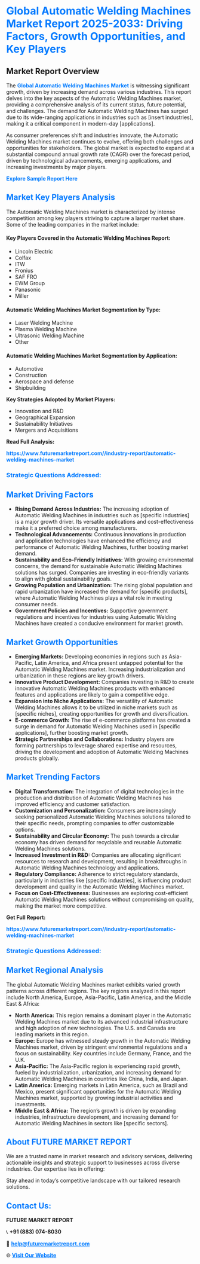 <h1 style="color: #007BFF;">Global Automatic Welding Machines Market Report 2025-2033: Driving Factors, Growth Opportunities, and Key Players</h1>

<section id="overview">
<h2>Market Report Overview</h2>
<p>The <a href="https://www.futuremarketreport.com//industry-report/automatic-welding-machines-market" style="color: #007BFF; text-decoration: none;"><strong>Global Automatic Welding Machines Market</strong></a> is witnessing significant growth, driven by increasing demand across various industries. This report delves into the key aspects of the Automatic Welding Machines market, providing a comprehensive analysis of its current status, future potential, and challenges. The demand for Automatic Welding Machines has surged due to its wide-ranging applications in industries such as [insert industries], making it a critical component in modern-day [applications].</p>
<p>As consumer preferences shift and industries innovate, the Automatic Welding Machines market continues to evolve, offering both challenges and opportunities for stakeholders. The global market is expected to expand at a substantial compound annual growth rate (CAGR) over the forecast period, driven by technological advancements, emerging applications, and increasing investments by major players.</p>
</section>

<section id="overview">
<p><a href="https://www.futuremarketreport.com//request-sample/reportId=88186" style="color: #007BFF; text-decoration: none;"><strong>Explore Sample Report Here</strong></a></p>
</section>

<section id="key-players">
<h2 style="color: #007BFF;">Market Key Players Analysis</h2>
<p>The Automatic Welding Machines market is characterized by intense competition among key players striving to capture a larger market share. Some of the leading companies in the market include:</p>
<h4>Key Players Covered in the Automatic Welding Machines Report:</h4>
<ul><li>Lincoln Electric</li><li>Colfax</li><li>ITW</li><li>Fronius</li><li>SAF FRO</li><li>EWM Group</li><li>Panasonic</li><li>Miller</li></ul>
<h4>Automatic Welding Machines Market Segmentation by Type:</h4>
<ul><li>Laser Welding Machine</li><li>Plasma Welding Machine</li><li>Ultrasonic Welding Machine</li><li>Other</li></ul>

<h4>Automatic Welding Machines Market Segmentation by Application:</h4>
<ul><li>Automotive</li><li>Construction</li><li>Aerospace and defense</li><li>Shipbuilding</li></ul>
<p><strong>Key Strategies Adopted by Market Players:</strong></p>
<ul>
<li>Innovation and R&D</li>
<li>Geographical Expansion</li>
<li>Sustainability Initiatives</li>
<li>Mergers and Acquisitions</li>
</ul>
</section>

<section>
<p><strong>Read Full Analysis: </strong></p><a href="https://www.futuremarketreport.com//industry-report/automatic-welding-machines-market" style="color: #007BFF; text-decoration: none;"><strong>https://www.futuremarketreport.com//industry-report/automatic-welding-machines-market</strong></a>
<h3 style="color: #007BFF;">Strategic Questions Addressed:</h3>
</section>

<section id="driving-factors">
<h2 style="color: #007BFF;">Market Driving Factors</h2>
<ul>
<li><strong>Rising Demand Across Industries:</strong> The increasing adoption of Automatic Welding Machines in industries such as [specific industries] is a major growth driver. Its versatile applications and cost-effectiveness make it a preferred choice among manufacturers.</li>
<li><strong>Technological Advancements:</strong> Continuous innovations in production and application technologies have enhanced the efficiency and performance of Automatic Welding Machines, further boosting market demand.</li>
<li><strong>Sustainability and Eco-Friendly Initiatives:</strong> With growing environmental concerns, the demand for sustainable Automatic Welding Machines solutions has surged. Companies are investing in eco-friendly variants to align with global sustainability goals.</li>
<li><strong>Growing Population and Urbanization:</strong> The rising global population and rapid urbanization have increased the demand for [specific products], where Automatic Welding Machines plays a vital role in meeting consumer needs.</li>
<li><strong>Government Policies and Incentives:</strong> Supportive government regulations and incentives for industries using Automatic Welding Machines have created a conducive environment for market growth.</li>
</ul>
</section>

<section id="growth-opportunities">
<h2 style="color: #007BFF;">Market Growth Opportunities</h2>
<ul>
<li><strong>Emerging Markets:</strong> Developing economies in regions such as Asia-Pacific, Latin America, and Africa present untapped potential for the Automatic Welding Machines market. Increasing industrialization and urbanization in these regions are key growth drivers.</li>
<li><strong>Innovative Product Development:</strong> Companies investing in R&D to create innovative Automatic Welding Machines products with enhanced features and applications are likely to gain a competitive edge.</li>
<li><strong>Expansion into Niche Applications:</strong> The versatility of Automatic Welding Machines allows it to be utilized in niche markets such as [specific niches], creating opportunities for growth and diversification.</li>
<li><strong>E-commerce Growth:</strong> The rise of e-commerce platforms has created a surge in demand for Automatic Welding Machines used in [specific applications], further boosting market growth.</li>
<li><strong>Strategic Partnerships and Collaborations:</strong> Industry players are forming partnerships to leverage shared expertise and resources, driving the development and adoption of Automatic Welding Machines products globally.</li>
</ul>
</section>

<section id="trending-factors">
<h2 style="color: #007BFF;">Market Trending Factors</h2>
<ul>
<li><strong>Digital Transformation:</strong> The integration of digital technologies in the production and distribution of Automatic Welding Machines has improved efficiency and customer satisfaction.</li>
<li><strong>Customization and Personalization:</strong> Consumers are increasingly seeking personalized Automatic Welding Machines solutions tailored to their specific needs, prompting companies to offer customizable options.</li>
<li><strong>Sustainability and Circular Economy:</strong> The push towards a circular economy has driven demand for recyclable and reusable Automatic Welding Machines solutions.</li>
<li><strong>Increased Investment in R&D:</strong> Companies are allocating significant resources to research and development, resulting in breakthroughs in Automatic Welding Machines technology and applications.</li>
<li><strong>Regulatory Compliance:</strong> Adherence to strict regulatory standards, particularly in industries like [specific industries], is influencing product development and quality in the Automatic Welding Machines market.</li>
<li><strong>Focus on Cost-Effectiveness:</strong> Businesses are exploring cost-efficient Automatic Welding Machines solutions without compromising on quality, making the market more competitive.</li>
</ul>
</section>

<section>
<p><strong>Get Full Report: </strong></p><a href="https://www.futuremarketreport.com//industry-report/automatic-welding-machines-market" style="color: #007BFF; text-decoration: none;"><strong>https://www.futuremarketreport.com//industry-report/automatic-welding-machines-market</strong></a>
<h3 style="color: #007BFF;">Strategic Questions Addressed:</h3>
</section>


<section id="regional-analysis">
<h2 style="color: #007BFF;">Market Regional Analysis</h2>
<p>The global Automatic Welding Machines market exhibits varied growth patterns across different regions. The key regions analyzed in this report include North America, Europe, Asia-Pacific, Latin America, and the Middle East & Africa:</p>
<ul>
<li><strong>North America:</strong> This region remains a dominant player in the Automatic Welding Machines market due to its advanced industrial infrastructure and high adoption of new technologies. The U.S. and Canada are leading markets in this region.</li>
<li><strong>Europe:</strong> Europe has witnessed steady growth in the Automatic Welding Machines market, driven by stringent environmental regulations and a focus on sustainability. Key countries include Germany, France, and the U.K.</li>
<li><strong>Asia-Pacific:</strong> The Asia-Pacific region is experiencing rapid growth, fueled by industrialization, urbanization, and increasing demand for Automatic Welding Machines in countries like China, India, and Japan.</li>
<li><strong>Latin America:</strong> Emerging markets in Latin America, such as Brazil and Mexico, present significant opportunities for the Automatic Welding Machines market, supported by growing industrial activities and investments.</li>
<li><strong>Middle East & Africa:</strong> The region’s growth is driven by expanding industries, infrastructure development, and increasing demand for Automatic Welding Machines in sectors like [specific sectors].</li>
</ul>
</section>

<footer>
<h2 style="color: #007BFF;">About FUTURE MARKET REPORT</h2>
<p>We are a trusted name in market research and advisory services, delivering actionable insights and strategic support to businesses across diverse industries. Our expertise lies in offering:</p>

<p>Stay ahead in today’s competitive landscape with our tailored research solutions.</p>

<h2 style="color: #007BFF;">Contact Us:</h2>
<p><strong>FUTURE MARKET REPORT</strong></p>
<p>📞 <strong>+91 (883) 074-8030</strong></p>
<p>📧 <strong><a href="mailto:help@futuremarketreport.com" style="color: #007BFF;">help@futuremarketreport.com</a></strong></p>
<p>🌐 <strong><a href="https://www.futuremarketreport.com/" style="color: #007BFF;">Visit Our Website</a></strong></p>
</footer>